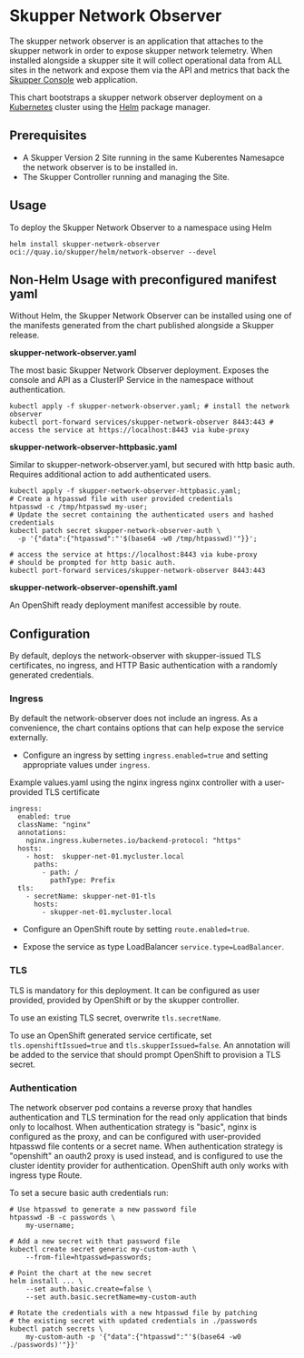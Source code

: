 # Skupper Network Observer

The skupper network observer is an application that attaches to the skupper
network in order to expose skupper network telemetry. When installed alongside
a skupper site it will collect operational data from ALL sites in the network
and expose them via the API and metrics that back the [Skupper
Console](https://github.com/skupperproject/skupper-console) web application.

This chart bootstraps a skupper network observer deployment on a
[Kubernetes](http://kubernetes.io) cluster using the [Helm](https://helm.sh)
package manager.

## Prerequisites

- A Skupper Version 2 Site running in the same Kuberentes Namesapce the network
observer is to be installed in.
- The Skupper Controller running and managing the Site.

## Usage

To deploy the Skupper Network Observer to a namespace using Helm

```
helm install skupper-network-observer oci://quay.io/skupper/helm/network-observer --devel
```

## Non-Helm Usage with preconfigured manifest yaml

Without Helm, the Skupper Network Observer can be installed using one of the manifests generated from the chart published alongside a Skupper release.

**skupper-network-observer.yaml**

The most basic Skupper Network Observer deployment. Exposes the console and API as a ClusterIP Service in the namespace without authentication.

```
kubectl apply -f skupper-network-observer.yaml; # install the network observer
kubectl port-forward services/skupper-network-observer 8443:443 # access the service at https://localhost:8443 via kube-proxy
```

**skupper-network-observer-httpbasic.yaml**

Similar to skupper-network-observer.yaml, but secured with http basic auth. Requires additional action to add authenticated users.

```
kubectl apply -f skupper-network-observer-httpbasic.yaml;
# Create a htpasswd file with user provided credentials
htpasswd -c /tmp/htpasswd my-user;
# Update the secret containing the authenticated users and hashed credentials
kubectl patch secret skupper-network-observer-auth \
  -p '{"data":{"htpasswd":"'$(base64 -w0 /tmp/htpasswd)'"}}';

# access the service at https://localhost:8443 via kube-proxy
# should be prompted for http basic auth.
kubectl port-forward services/skupper-network-observer 8443:443
```

**skupper-network-observer-openshift.yaml**

An OpenShift ready deployment manifest accessible by route.

## Configuration

By default, deploys the network-observer with skupper-issued TLS certificates,
no ingress, and HTTP Basic authentication with a randomly generated
credentials.

### Ingress

By default the network-observer does not include an ingress. As a convenience,
the chart contains options that can help expose the service externally.

* Configure an ingress by setting `ingress.enabled=true` and setting appropriate
values under `ingress`.

Example values.yaml using the nginx ingress nginx controller with a
user-provided TLS certificate
```
ingress:
  enabled: true
  className: "nginx"
  annotations:
    nginx.ingress.kubernetes.io/backend-protocol: "https"
  hosts:
    - host:  skupper-net-01.mycluster.local
      paths:
        - path: /
          pathType: Prefix
  tls:
    - secretName: skupper-net-01-tls
      hosts:
        - skupper-net-01.mycluster.local
```

* Configure an OpenShift route by setting `route.enabled=true`.

* Expose the service as type LoadBalancer `service.type=LoadBalancer`.

### TLS

TLS is mandatory for this deployment. It can be configured as user provided, provided
by OpenShift or by the skupper controller.

To use an existing TLS secret, overwrite `tls.secretName`.

To use an OpenShift generated service certificate, set
`tls.openshiftIssued=true` and `tls.skupperIssued=false`. An annotation will be
added to the service that should prompt OpenShift to provision a TLS secret.

### Authentication

The network observer pod contains a reverse proxy that handles authentication
and TLS termination for the read only application that binds only to localhost.
When authentication strategy is "basic", nginx is configured as the proxy, and
can be configured with user-provided htpasswd file contents or a secret name.
When authentication strategy is "openshift" an oauth2 proxy is used instead, and
is configured to use the cluster identity provider for authentication. OpenShift
auth only works with ingress type Route.

To set a secure basic auth credentials run:
```
# Use htpasswd to generate a new password file
htpasswd -B -c passwords \
    my-username;

# Add a new secret with that password file
kubectl create secret generic my-custom-auth \
    --from-file=htpasswd=passwords;

# Point the chart at the new secret
helm install ... \
    --set auth.basic.create=false \
    --set auth.basic.secretName=my-custom-auth

# Rotate the credentials with a new htpasswd file by patching
# the existing secret with updated credentials in ./passwords
kubectl patch secrets \
    my-custom-auth -p '{"data":{"htpasswd":"'$(base64 -w0 ./passwords)'"}}'

```
